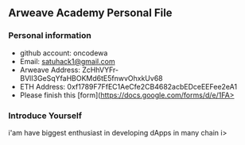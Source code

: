 ## Arweave Academy Personal File

### Personal information

- github account: oncodewa
- Email: satuhack1@gmail.com
- Arweave Address: ZcHhVYFr-BVlI3GeSqYfaHBOKMd6tE5fnwvOhxkUv68
- ETH Address: 0xf1789F7FfEC1AeCfe2CB4682acbEDceEEFee2eA1
- Please finish this [form](https://docs.google.com/forms/d/e/1FA>

### Introduce Yourself
 i'am have biggest enthusiast in developing dApps in many chain i>